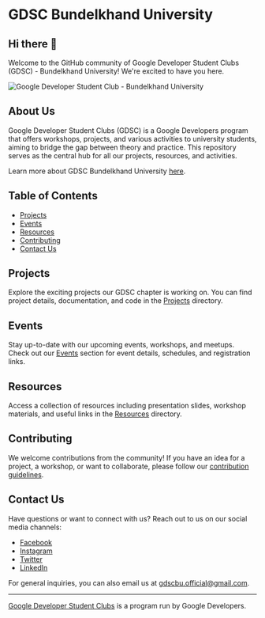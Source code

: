 # GDSC Bundelkhand University

## Hi there 👋

Welcome to the GitHub community of Google Developer Student Clubs (GDSC) - Bundelkhand University! We're excited to have you here.

![Google Developer Student Club - Bundelkhand University](https://github.com/GDSC23BundelkhandUniversity/.github/assets/114987574/97a9ab37-48b0-46ca-b36e-3cb6bd51d3d3)


## About Us

Google Developer Student Clubs (GDSC) is a Google Developers program that offers workshops, projects, and various activities to university students, aiming to bridge the gap between theory and practice. This repository serves as the central hub for all our projects, resources, and activities.

Learn more about GDSC Bundelkhand University [here](https://gdsc.community.dev/bundelkhand-university-jhansi/).

## Table of Contents

- [Projects](#projects)
- [Events](#events)
- [Resources](#resources)
- [Contributing](#contributing)
- [Contact Us](#contact-us)

## Projects

Explore the exciting projects our GDSC chapter is working on. You can find project details, documentation, and code in the [Projects](/projects) directory.

## Events

Stay up-to-date with our upcoming events, workshops, and meetups. Check out our [Events](/events) section for event details, schedules, and registration links.

## Resources

Access a collection of resources including presentation slides, workshop materials, and useful links in the [Resources](/resources) directory.

## Contributing

We welcome contributions from the community! If you have an idea for a project, a workshop, or want to collaborate, please follow our [contribution guidelines](CONTRIBUTING.md).

## Contact Us

Have questions or want to connect with us? Reach out to us on our social media channels:

- [Facebook](https://www.facebook.com/)
- [Instagram](https://www.instagram.com/gdsc_bu/)
- [Twitter](https://twitter.com/gdsc_bu)
- [LinkedIn](https://www.linkedin.com/company/developer-student-club-bu/)

For general inquiries, you can also email us at gdscbu.official@gmail.com.

---

[Google Developer Student Clubs](https://developers.google.com/community/dsc) is a program run by Google Developers.
